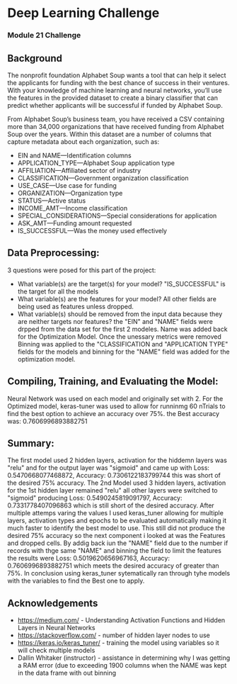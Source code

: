# Deep Learning Challenge
### Module 21 Challenge
## Background
The nonprofit foundation Alphabet Soup wants a tool that can help it select the applicants for funding with the best chance of success in their ventures. With your knowledge of machine learning and neural networks, you’ll use the features in the provided dataset to create a binary classifier that can predict whether applicants will be successful if funded by Alphabet Soup.

From Alphabet Soup’s business team, you have received a CSV containing more than 34,000 organizations that have received funding from Alphabet Soup over the years. Within this dataset are a number of columns that capture metadata about each organization, such as:

* EIN and NAME—Identification columns
* APPLICATION_TYPE—Alphabet Soup application type
* AFFILIATION—Affiliated sector of industry
* CLASSIFICATION—Government organization classification
* USE_CASE—Use case for funding
* ORGANIZATION—Organization type
* STATUS—Active status
* INCOME_AMT—Income classification
* SPECIAL_CONSIDERATIONS—Special considerations for application
* ASK_AMT—Funding amount requested
* IS_SUCCESSFUL—Was the money used effectively

## Data Preprocessing:
3 questions were posed for this part of the project:
  * What variable(s) are the target(s) for your model? "IS_SUCCESSFUL" is the target for all the models
  * What variable(s) are the features for your model?  All other fields are being used as features unless dropped.
  * What variable(s) should be removed from the input data because they are neither targets nor features? the "EIN" and "NAME" fields were drpped from the data set for the first 2 modeles.  Name was added back for the Optimization Model.
Once the unessary metrics were removed Binning was applied to the "CLASSIFICATION and "APPLICATION TYPE" fields for the models and binning for the "NAME" field was added for the optimization model.

## Compiling, Training, and Evaluating the Model:
Neural Network was used on each model and originally set with 2. For the Optimized model, keras-tuner was used to allow for runninmg 60 nTrials to find the best option to achieve an accuracy over 75%.   the Best accuracy was: 0.7606996893882751

## Summary:
The first model used 2 hidden layers, activation for the hiddemn layers was "relu" and for the output layer was "sigmoid" and came up with Loss: 0.5470668077468872, Accuracy: 0.7306122183799744 this was short of the desired 75% accuracy.  The 2nd Model used 3 hidden layers, activation for the 1st hidden layer remained "relu" all other layers were switched to "sigmoid" producing Loss: 0.5490245819091797, Accuracy: 0.7331778407096863  which is still short of the desired accuracy. After multiple attemps varing the values I used keras_tuner allowing for multiple layers, activation types and epochs to be evaluated automatically making it much faster to identify the best model to use.  This still did not produce the desired 75% accuracy so the next component i looked at was the Features and dropped cells.  By addig back iun the "NAME" field due to the number if records with thge same "NAME" and binning the field to limit the features the results were Loss: 0.5019620656967163, Accuracy: 0.7606996893882751 which meets the desired accuracy of greater than 75%.
In conclusion using keras_tuner sytematically ran through tyhe models with the variables to find the Best one to apply. 
## Acknowledgements
* https://medium.com/ - Understanding Activation Functions and Hidden Layers in Neural Networks
* https://stackoverflow.com/ - number of hidden layer nodes to use
* https://keras.io/keras_tuner/ - training the model using variables so it will check multiple models
* Dallin Whitaker (instructor) - assistance in determining why I was getting a RAM error (due to exceeding 1900 columns when the NAME was kept in the data frame with out binning
